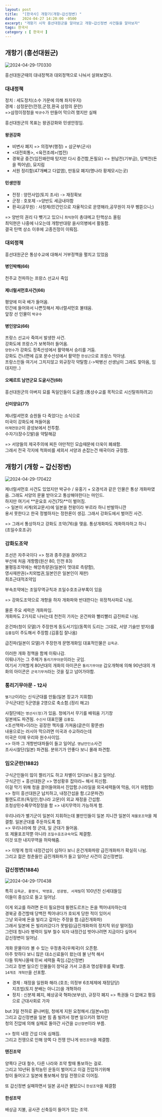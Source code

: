 ```yaml
---
layout: post
title:  "[한국사] 개항기(개항~갑신정변) "
date:   2024-04-27 14:20:00 -0500
excerpt: "개항기 시작 흥선대원군을 알아보고 개항~갑신정변 사건들을 알아보자"
tags: 한국사
category : [ 한국사 ]
---
```


## 개항기 (흥선대원군)

<img src="https://i.ibb.co/x7dgWZj/2024-04-29-170330.png" alt="2024-04-29-170330" border="0">

흥선대원군때의 대내정책과 대외정책으로 나눠서 살펴보겠다.  


### 대내정책

정치 : 세도정치(소수 가문에 의해 좌지우지)  
경제 : 삼정문란(전정,군정,환곡 삼정의 문란)  
=>삼정이정청을 `박규수`가 만들어 막으려 했지만 실패  

흥선대원군의 목표는 왕권강화와 민생안정임.  

#### 왕권강화

+ 비변사 폐지 => 의정부(행정) + 삼군부(군사)
+ <대전회통>, <육전조례>(법전)
+ 경북궁 중건(임진왜란때 탔지만 다시 증건함,돈필요) <= 원납전(기부금), 당백전(돈을 찍어냄), 묘지림
+ 서원 정리함(47개빼고 다없앰), 만동묘 폐지(명나라 황제모시는곳)


#### 민생안정

+ 전정 : 양전사업(토지 조사) -> 재정확보
+ 군정 : 호포제 ->양반도 세금내야함
+ 환곡(공무원) : 사창제(민간인으로 자율적으로 운영해라,공무원이 자꾸 삥뜯으니;)

=> 양반의 권리 다 뺏기고 있으니 `최익현`이 총대메고 탄핵상소 올림  
최익현은 나중에 나오는데 개항반대랑 을사의병에서 활동함.  
결국 탄핵 상소 이후에 고종친정이 이뤄짐.  

### 대외정책

흥선대원군은 통상수교에 대해서 거부정책을 펼치고 있었음  

#### 병인박해(66)

천주교 전파하는 프랑스 선교사 죽임  

#### 제너럴셔먼호사건(66)

평양에 미국 배가 들어옴.  
민간에 들어와서 나쁜짓해서 제너렬셔먼호 불태움.  
앞장 선 인물이 `박규수`

#### 병인양요(66)

프랑스 선교사 죽여서 발생한 사건.  
강화도에 프랑스가 보복하러 들어옴.  
`양헌수`가 강화도 정족산성에서 활약해서 승리를 거둠.  
강화도 건너편에 김포 문수산성에서 활약한 `한성근`으로 프랑스 막아냄.  
프랑스인들 여기서 그치지않고 외규장각 약탈함.(->박병선 선생님이 그래도 찾아옴, 임대지만..)  

#### 오페르트 남연군묘 도굴사건(68)

흥선대원군의 아버지 묘를 독일인들이 도굴함.(통상수교를 목적으로 시신탈취하려고)  

#### 신미양요(77)

제너럴셔먼호 승원들 다 죽었다는 소식으로  
미국이 강화도에 쳐들어옴  
`어재연장군`이 광성보에서 전투함.  
수자기(장수깃발)을 약탈해감  

=> 서양들의 제국주의에 찌든 야만적인 모습때문에 더욱이 폐쇄함.  
그래서 전국 각지에 척화비를 세외서 서양과 손잡는건 매국이라 규정함.  



## 개항기 (개항 ~ 갑신정변)

<img src="https://i.ibb.co/KsmRWWX/2024-04-29-170422.png" alt="2024-04-29-170422" border="0">

제너럴셔먼호 사건도 있었지만 박규수 / 유홍기 + 오경석과 같은 인물은
통상 개화파였음. 그래도 서양의 문물 받아오고 통상해야한다는 마인드.  
하지만 여기서 **운요호 사건(75)**이 벌어짐.  
-> 일본이 서계(외교문서)에 일본을 천왕이라 부르라 하니 반발하니깐  
용서 못한다고 한국 정벌하자는 정한론이 생김. 그래서 강화도에서 벌어진 사건.  

=> 그래서 통상하자고 강화도 조약(76)을 맺음. 통상개화파도 개화하자하고 하니  
(조일수호조규)  

### 강화도조약

조선은 자주국이다 => 청과 종주권을 끊어려고  
부산에 처음 개항함(원산 80, 인천 83)  
불평등조약에는 해앙측량권(일본이 멋대로 측량함),  
영사재판권(=치외법권,일본인은 일본인이 재판)  
최초근대적조약임  

부속조약에는 조일무역규칙과 조일수호조규부록이 있음  


=> 강화도조약으로 개항을 하자 개화파와 반대한다는 위정척사파로 나뉨.  

물론 주요 세력은 개화파임.  
개화파도 2가지로 나뉘는데 천천히 가자는 온건파와 빨리빨리 급진파로 나뉨.  

온건파(청이 모델)가 주장한게 동도서기임(동쪽의 도리는 그대로, 서양 기술만 받자)를  
`김홍집`이 주도해서 주장함.(김홍집 잘나옴)  

급진파(일본이 모델)가 주장한개 문명개화임 대표적인물은 `김옥균`.  

이러한 개화 정책을 함께 이뤄나감.  
이뤄나가는 그 주체가 `통리기무아문`이라는 곳임.  
여기서 기억할게 80년대의 개화의 아이콘은 `통리기무아문`
갑오개혁에 의해 90년대의 개화의 아이콘은 `군국기무처`라는 것을 짚고 넘어가야함.  

### 통리기무아문 - 12사

`별기군`이라는 신식군대를 만듦(일본 장교가 지휘함)  
구식군대인 5군영을 2영으로 축소함.(정리 해고)  

사절단에는 `영선사(청)`가 있음. 청에가서 무기를 배워옴 기기창  
일본에도 파견됨. `수신사` 대표인물 `김홍집`.  
<조선책략>이라는 굉장한 책자를 가져옴(글쓴이 황쭌셴)  
내용으로는 러시아 막으려면 미국과 수교하라는데  
미국은 이때 우리와 원수사이임.  
=> 아까 그 개항반대파들이 들고 일어남. `영남만인소`사건  
조사시찰단(일본) 파견됨. 분위기가 안좋다 보니 몰래 파견함.  

### 임오군란(1882)

구식군인들이 많이 짤리기도 하고 차별이 있다보니 들고 일어남.  
구식군인 + 흥선대원군 => 명성황후 잡아라~ 해서 피신함.  
이걸 막기 위해 청을 끌어들여와서 진압함.(나라일을 외국세력들여 막음, 이거 위험함)  
=> 청이 흥선대원군 납치하고, 내정간섭을 함.(고문파견)  
묄렌도르프(독일인;청나라 고문)이 외교 재정을 간섭함.  
조청상민수륙무역장정을 함 => 내지무역이 가능하게 함.  

우리나라가 별기군이 일본이 지휘하는데 불만인들이 일본 치니깐
일본이 `제물포조약`을 체결함. 일본군대를 주둔하도록 함.  
=> 우리나라에 청 군대, 일 군대가 들어옴.  
또 제물포조약뿐 아니라 `조일수호조규속약`도 체결함.  
이것 또한 내지무역을 허락해줌.  


=> 이렇게 청의 내정간섭이 심하다 보니 온건개화파랑 급진개화파가 확실히 나뉨.  
그리고 젊은 청춘들인 급진개화파가 들고 일어난 사건이 갑신정변임.  

### 갑신정변(1884)

<img src="https://i.ibb.co/nrkGT4w/2024-04-29-170438.png" alt="2024-04-29-170438" border="0">

특히 `김옥균, 홍영식, 박영효, 성광범, 서재필`이 100년전 신세대들임  
이들이 중심으로 들고 일어남.  

이게 외교를 하려면 돈이 필요한데 뮐렌도르프는 돈을 찍어내자하는데  
경북궁 증건할때 당백전 찍어내다가 호되게 당한 적이 있어서  
그냥 외국에 돈을 빌리고 갚자는 주장을 함.(급진개화파)  
그래서 일본에 돈 빌리러갔다가 못빌림(급진개화파의 정치적 위상 떨어짐)  
그런데 청나라 병력이 일부 철수 되자 내정간섭 벗어나려면 지금이다 싶어서  
갑신정변이 일어남.  

개화 문물이라 볼 수 있는 우정총국(우체국)이 오픈함.  
아주 핫하다 보니 많은 대소신료들이 왔는데 불 난척 해서  
다들 뛰쳐나올때 민씨 세력들 죽임.(갑신정변)  
그리고 정변 일으킨 인물들이 창덕궁 가서 고종과 명성황후를 확보함.  
`14개조 개혁안`을 선포함.  
+ 경제 : 재정을 일원화 해라.(호조; 의정부 6조체제에 재정담당)  
  지조법(토지 분배는 아니고)을 개혁하라
+ 정치 : 신분제 폐지, 혜상공국 혁파(보부상), 규장각 폐지
  => 특권들 다 없애고 평등으로 근대사회로 가자

but 3일 천하로 끝나버림, 청에게 지원 요청해서.(일본vs청)  
그리고 갑신정변을 일본 힘 좀 빌려서 정변 일으키려 했지만  
청의 진압에 의해 실패로 돌아간 사건을 `갑신정변`이라 부름.

=> 청의 내정 간섭 더욱 심해짐.  
그리고 전쟁으로 인해 양쪽 다 전쟁 안나게 `텐진조약`을 체결함.  

#### 텐진조약

양쪽다 군대 철수, 다른 나라와 조약 할때 통보하는 걸로.  
그리고 10년뒤 동학농민 운동이 벌어지고 이걸 진압하기위해  
청이 들어오고 일본에 통보해서 청일 전쟁으로 이어짐.  

또 갑신정변 실패하면서 일본 공사관 불탔으니 `한성조약`을 체결함

#### 한성조약

배상금 지불, 공사관 신축등이 들어가 있는 조약.